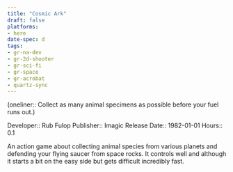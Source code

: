 ```yaml
---
title: "Cosmic Ark"
draft: false
platforms:
- here
date-spec: d
tags:
- gr-na-dev
- gr-2d-shooter
- gr-sci-fi 
- gr-space 
- gr-acrobat 
- quartz-sync
---
```


(oneliner:: Collect as many animal specimens as possible before your fuel runs out.)

Developer:: Rub Fulop
Publisher:: Imagic
Release Date:: 1982-01-01
Hours:: 0.1

An action game about collecting animal species from various planets and defending your flying saucer from space rocks. It controls well and although it starts a bit on the easy side but gets difficult incredibly fast.